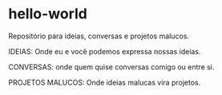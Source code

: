 # hello-world
Repositório para ideias, conversas e projetos malucos.

IDEIAS: Onde eu e você podemos expressa nossas ideias.

CONVERSAS: onde quem quise conversas comigo ou entre si.

PROJETOS MALUCOS: Onde ideias malucas vira projetos. 
